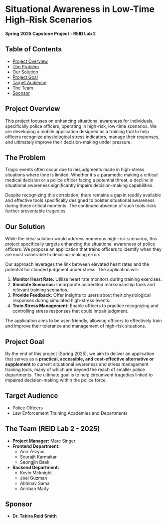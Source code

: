 # Situational Awareness in Low-Time High-Risk Scenarios

**Spring 2025 Capstone Project - REID Lab 2**

## Table of Contents

* [Project Overview](#project-overview)
* [The Problem](#the-problem)
* [Our Solution](#our-solution)
* [Project Goal](#project-goal)
* [Target Audience](#target-audience)
* [The Team](#the-team)
* [Sponsor](#sponsor)

## Project Overview

This project focuses on enhancing situational awareness for individuals, specifically police officers, operating in high-risk, low-time scenarios. We are developing a mobile application designed as a training tool to help officers recognize physiological stress indicators, manage their responses, and ultimately improve their decision-making under pressure.

## The Problem

Tragic events often occur due to misjudgments made in high-stress situations where time is limited. Whether it's a paramedic making a critical medical decision or a police officer facing a potential threat, a decline in situational awareness significantly impairs decision-making capabilities.

Despite recognizing this correlation, there remains a gap in readily available and effective tools specifically designed to bolster situational awareness during these critical moments. The continued absence of such tools risks further preventable tragedies.

## Our Solution

While the ideal solution would address numerous high-risk scenarios, this project specifically targets enhancing the situational awareness of police officers. We propose an application that trains officers to identify when they are most vulnerable to decision-making errors.

Our approach leverages the link between elevated heart rates and the potential for clouded judgment under stress. The application will:

1.  **Monitor Heart Rate:** Utilize heart rate monitors during training exercises.
2.  **Simulate Scenarios:** Incorporate accredited marksmanship tools and relevant training scenarios.
3.  **Provide Feedback:** Offer insights to users about their physiological responses during simulated high-stress events.
4.  **Train Stress Management:** Enable officers to practice recognizing and controlling stress responses that could impair judgment.

The application aims to be user-friendly, allowing officers to effectively train and improve their tolerance and management of high-risk situations.

## Project Goal

By the end of this project (Spring 2025), we aim to deliver an application that serves as a **practical, accessible, and cost-effective alternative or supplement** to current situational awareness and stress management training tools, many of which are beyond the reach of smaller police departments. The ultimate goal is to help circumvent tragedies linked to impaired decision-making within the police force.

## Target Audience

* Police Officers
* Law Enforcement Training Academies and Departments

## The Team (REID Lab 2 - 2025)

* **Project Manager:** Marc Singer
* **Frontend Department:**
    * Ann Zezyus
    * Sourajit Karmakar
    * Seongjin Baek
* **Backend Department:**
    * Kevin Mcknight
    * Joel Guzman
    * Abhinav Sama
    * Anirban Maity


## Sponsor

* **Dr. Tahira Reid Smith**